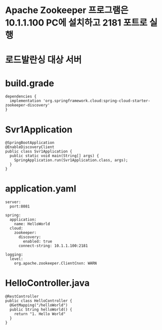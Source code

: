 # Apache Zookeeper 프로그램은 10.1.1.100 PC에 설치하고 2181 포트로 실행
# 로드발란싱 대상 서버

# build.grade
```
dependencies {
  implementation 'org.springframework.cloud:spring-cloud-starter-zookeeper-discovery'
}
```

# Svr1Application
```
@SpringBootApplication
@EnableDiscoveryClient
public class Svr1Application {
  public static void main(String[] args) {
    SpringApplication.run(Svr1Application.class, args);
  }
}
```

# application.yaml
```
server:
  port:8081
  
spring:
  application:
    name: HelloWorld
  cloud:
    zookeeper:
      discovery:
        enabled: true
      connect-string: 10.1.1.100:2181
      
logging:
  level:
    org.apache.zookeeper.ClientCnxn: WARN
```

# HelloController.java
```
@RestController
public class HelloController {
  @GetMapping("/helloWorld")
  public String helloWorld() {
    return "1. Hello World"
  }
}
```
